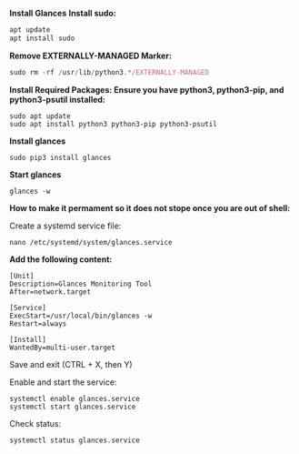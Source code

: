 **Install Glances**
**Install sudo:**

```javascript
apt update
apt install sudo
```

**Remove EXTERNALLY-MANAGED Marker:**

```javascript
sudo rm -rf /usr/lib/python3.*/EXTERNALLY-MANAGED
```

**Install Required Packages: Ensure you have python3, python3-pip, and python3-psutil installed:**
```
sudo apt update
sudo apt install python3 python3-pip python3-psutil
```
**Install glances**
```
sudo pip3 install glances
```
**Start glances**
```
glances -w
```
**How to make it permament so it does not stope once you are out of shell:**

Create a systemd service file:
```
nano /etc/systemd/system/glances.service
```
**Add the following content:**
```
[Unit]
Description=Glances Monitoring Tool
After=network.target

[Service]
ExecStart=/usr/local/bin/glances -w
Restart=always

[Install]
WantedBy=multi-user.target
```
Save and exit (CTRL + X, then Y)

Enable and start the service:
```
systemctl enable glances.service
systemctl start glances.service
```
Check status:
```
systemctl status glances.service
```
